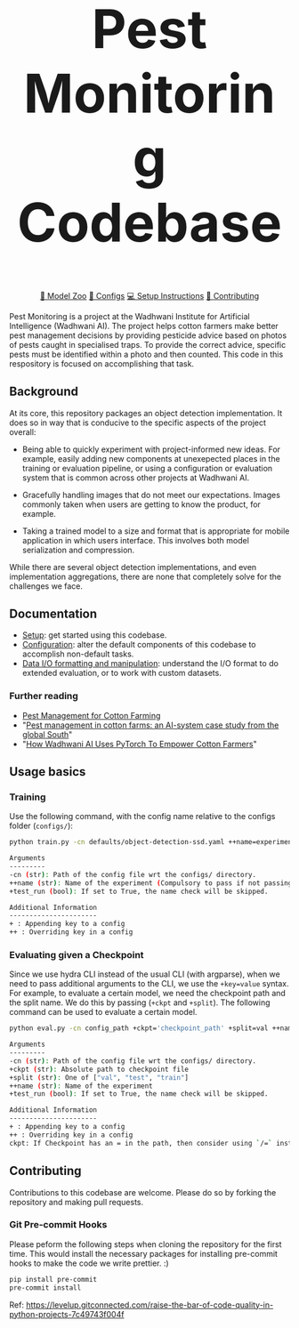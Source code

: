 <div align="center">


<h1 style="font-size:10vw"> Pest Monitoring Codebase</h1>

[🚀 Model Zoo](model_zoo.md)
[📗 Configs](configs/)
[💻 Setup Instructions](setup)
[🤚 Contributing](CONTRIBUTING.md)

</div>

Pest Monitoring is a project at the Wadhwani Institute for Artificial
Intelligence (Wadhwani AI). The project helps cotton farmers make
better pest management decisions by providing pesticide advice based
on photos of pests caught in specialised traps. To provide the correct
advice, specific pests must be identified within a photo and then
counted.  This code in this respository is focused on accomplishing
that task.

## Background

At its core, this repository packages an object detection
implementation. It does so in way that is conducive to the specific
aspects of the project overall:

* Being able to quickly experiment with project-informed new
  ideas. For example, easily adding new components at unexepected
  places in the training or evaluation pipeline, or using a
  configuration or evaluation system that is common across other
  projects at Wadhwani AI.

* Gracefully handling images that do not meet our expectations. Images
  commonly taken when users are getting to know the product, for
  example.

* Taking a trained model to a size and format that is appropriate for
  mobile application in which users interface. This involves both
  model serialization and compression.

While there are several object detection implementations, and even
implementation aggregations, there are none that completely solve for
the challenges we face.

## Documentation

* [Setup](./setup): get started using this codebase.
* [Configuration](./configs): alter the default components of this
  codebase to accomplish non-default tasks.
* [Data I/O formatting and manipulation](./sample-data): understand
  the I/O format to do extended evaluation, or to work with custom
  datasets.

### Further reading

* [Pest Management for Cotton Farming](https://www.wadhwaniai.org/programs/pest-management/)
* "[Pest management in cotton farms: an AI-system case study from the
  global South](https://dx.doi.org/10.1145/3394486.3403363)"
* "[How Wadhwani AI Uses PyTorch To Empower Cotton Farmers](https://medium.com/pytorch/how-wadhwani-ai-uses-pytorch-to-empower-cotton-farmers-14397f4c9f2b)"

## Usage basics

### Training

Use the following command, with the config name relative to the configs folder (`configs/`):

```bash
python train.py -cn defaults/object-detection-ssd.yaml ++name=experiment_name

Arguments
---------
-cn (str): Path of the config file wrt the configs/ directory.
++name (str): Name of the experiment (Compulsory to pass if not passing test_run=True)
+test_run (bool): If set to True, the name check will be skipped.

Additional Information
----------------------
+ : Appending key to a config
++ : Overriding key in a config
```

### Evaluating given a Checkpoint

Since we use hydra CLI instead of the usual CLI (with argparse), when we need to pass additional arguments to the CLI, we use the `+key=value` syntax. For example, to evaluate a certain model, we need the checkpoint path and the split name. We do this by passing (`+ckpt` and `+split`). The following command can be used to evaluate a certain model.

```bash
python eval.py -cn config_path +ckpt='checkpoint_path' +split=val ++name=experiment_name

Arguments
---------
-cn (str): Path of the config file wrt the configs/ directory.
+ckpt (str): Absolute path to checkpoint file
+split (str): One of ["val", "test", "train"]
++name (str): Name of the experiment
+test_run (bool): If set to True, the name check will be skipped.

Additional Information
----------------------
+ : Appending key to a config
++ : Overriding key in a config
ckpt: If Checkpoint has an = in the path, then consider using `/=` instead of the `=` OR wrap it like '+ckpt="checkpoint_path"'
```

## Contributing

Contributions to this codebase are welcome. Please do so by forking
the repository and making pull requests.

### Git Pre-commit Hooks

Please peform the following steps when cloning the repository for the first time. This would install the necessary packages for installing pre-commit hooks to make the code we write prettier. :)

```bash
pip install pre-commit
pre-commit install
```
Ref: https://levelup.gitconnected.com/raise-the-bar-of-code-quality-in-python-projects-7c49743f004f
